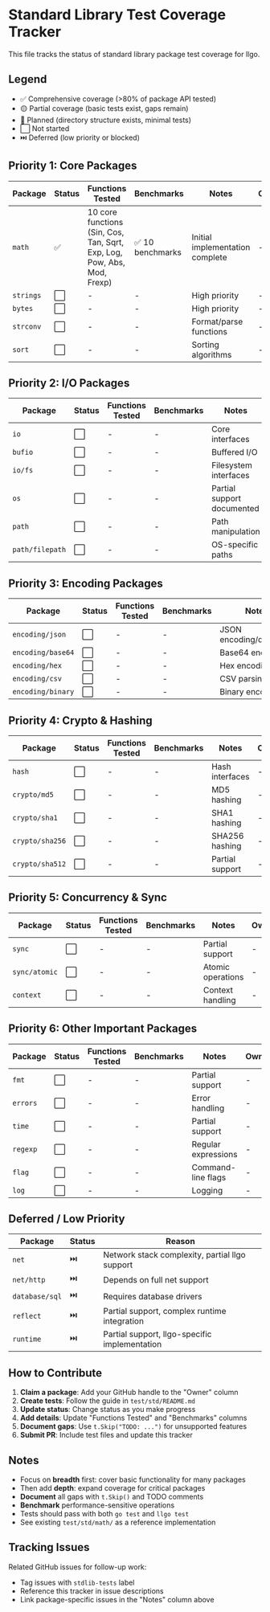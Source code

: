 # Standard Library Test Coverage Tracker

This file tracks the status of standard library package test coverage for llgo.

## Legend

- ✅ Comprehensive coverage (>80% of package API tested)
- 🟡 Partial coverage (basic tests exist, gaps remain)
- 📝 Planned (directory structure exists, minimal tests)
- ⬜ Not started
- ⏭️ Deferred (low priority or blocked)

## Priority 1: Core Packages

| Package | Status | Functions Tested | Benchmarks | Notes | Owner |
|---------|--------|------------------|------------|-------|-------|
| `math` | ✅ | 10 core functions (Sin, Cos, Tan, Sqrt, Exp, Log, Pow, Abs, Mod, Frexp) | ✅ 10 benchmarks | Initial implementation complete | - |
| `strings` | ⬜ | - | - | High priority | - |
| `bytes` | ⬜ | - | - | High priority | - |
| `strconv` | ⬜ | - | - | Format/parse functions | - |
| `sort` | ⬜ | - | - | Sorting algorithms | - |

## Priority 2: I/O Packages

| Package | Status | Functions Tested | Benchmarks | Notes | Owner |
|---------|--------|------------------|------------|-------|-------|
| `io` | ⬜ | - | - | Core interfaces | - |
| `bufio` | ⬜ | - | - | Buffered I/O | - |
| `io/fs` | ⬜ | - | - | Filesystem interfaces | - |
| `os` | ⬜ | - | - | Partial support documented | - |
| `path` | ⬜ | - | - | Path manipulation | - |
| `path/filepath` | ⬜ | - | - | OS-specific paths | - |

## Priority 3: Encoding Packages

| Package | Status | Functions Tested | Benchmarks | Notes | Owner |
|---------|--------|------------------|------------|-------|-------|
| `encoding/json` | ⬜ | - | - | JSON encoding/decoding | - |
| `encoding/base64` | ⬜ | - | - | Base64 encoding | - |
| `encoding/hex` | ⬜ | - | - | Hex encoding | - |
| `encoding/csv` | ⬜ | - | - | CSV parsing | - |
| `encoding/binary` | ⬜ | - | - | Binary encoding | - |

## Priority 4: Crypto & Hashing

| Package | Status | Functions Tested | Benchmarks | Notes | Owner |
|---------|--------|------------------|------------|-------|-------|
| `hash` | ⬜ | - | - | Hash interfaces | - |
| `crypto/md5` | ⬜ | - | - | MD5 hashing | - |
| `crypto/sha1` | ⬜ | - | - | SHA1 hashing | - |
| `crypto/sha256` | ⬜ | - | - | SHA256 hashing | - |
| `crypto/sha512` | ⬜ | - | - | Partial support | - |

## Priority 5: Concurrency & Sync

| Package | Status | Functions Tested | Benchmarks | Notes | Owner |
|---------|--------|------------------|------------|-------|-------|
| `sync` | ⬜ | - | - | Partial support | - |
| `sync/atomic` | ⬜ | - | - | Atomic operations | - |
| `context` | ⬜ | - | - | Context handling | - |

## Priority 6: Other Important Packages

| Package | Status | Functions Tested | Benchmarks | Notes | Owner |
|---------|--------|------------------|------------|-------|-------|
| `fmt` | ⬜ | - | - | Partial support | - |
| `errors` | ⬜ | - | - | Error handling | - |
| `time` | ⬜ | - | - | Partial support | - |
| `regexp` | ⬜ | - | - | Regular expressions | - |
| `flag` | ⬜ | - | - | Command-line flags | - |
| `log` | ⬜ | - | - | Logging | - |

## Deferred / Low Priority

| Package | Status | Reason |
|---------|--------|--------|
| `net` | ⏭️ | Network stack complexity, partial llgo support |
| `net/http` | ⏭️ | Depends on full net support |
| `database/sql` | ⏭️ | Requires database drivers |
| `reflect` | ⏭️ | Partial support, complex runtime integration |
| `runtime` | ⏭️ | Partial support, llgo-specific implementation |

## How to Contribute

1. **Claim a package**: Add your GitHub handle to the "Owner" column
2. **Create tests**: Follow the guide in `test/std/README.md`
3. **Update status**: Change status as you make progress
4. **Add details**: Update "Functions Tested" and "Benchmarks" columns
5. **Document gaps**: Use `t.Skip("TODO: ...")` for unsupported features
6. **Submit PR**: Include test files and update this tracker

## Notes

- Focus on **breadth** first: cover basic functionality for many packages
- Then add **depth**: expand coverage for critical packages
- **Document** all gaps with `t.Skip()` and TODO comments
- **Benchmark** performance-sensitive operations
- Tests should pass with both `go test` and `llgo test`
- See existing `test/std/math/` as a reference implementation

## Tracking Issues

Related GitHub issues for follow-up work:
- Tag issues with `stdlib-tests` label
- Reference this tracker in issue descriptions
- Link package-specific issues in the "Notes" column above
